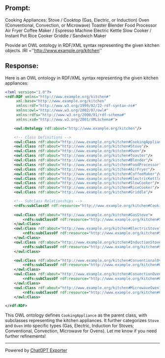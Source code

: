 ## Prompt:
Cooking Appliances:
Stove / Cooktop (Gas, Electric, or Induction)
Oven (Conventional, Convection, or Microwave)
Toaster
Blender
Food Processor
Air Fryer
Coffee Maker / Espresso Machine
Electric Kettle
Slow Cooker / Instant Pot
Rice Cooker
Griddle / Sandwich Maker

Provide an OWL ontology in RDF/XML syntax representing the given kitchen objects. IRI =''http://www.example.org/kitchen''

## Response:
Here is an OWL ontology in RDF/XML syntax representing the given kitchen appliances:

```xml
<?xml version="1.0"?>
<rdf:RDF xmlns="http://www.example.org/kitchen#"
     xml:base="http://www.example.org/kitchen"
     xmlns:rdf="http://www.w3.org/1999/02/22-rdf-syntax-ns#"
     xmlns:owl="http://www.w3.org/2002/07/owl#"
     xmlns:rdfs="http://www.w3.org/2000/01/rdf-schema#"
     xmlns:xsd="http://www.w3.org/2001/XMLSchema#">

    <owl:Ontology rdf:about="http://www.example.org/kitchen"/>

    <!-- Class Definitions -->
    <owl:Class rdf:about="http://www.example.org/kitchen#CookingAppliance"/>
    <owl:Class rdf:about="http://www.example.org/kitchen#Stove"/>
    <owl:Class rdf:about="http://www.example.org/kitchen#Oven"/>
    <owl:Class rdf:about="http://www.example.org/kitchen#Toaster"/>
    <owl:Class rdf:about="http://www.example.org/kitchen#Blender"/>
    <owl:Class rdf:about="http://www.example.org/kitchen#FoodProcessor"/>
    <owl:Class rdf:about="http://www.example.org/kitchen#AirFryer"/>
    <owl:Class rdf:about="http://www.example.org/kitchen#CoffeeMaker"/>
    <owl:Class rdf:about="http://www.example.org/kitchen#ElectricKettle"/>
    <owl:Class rdf:about="http://www.example.org/kitchen#SlowCooker"/>
    <owl:Class rdf:about="http://www.example.org/kitchen#RiceCooker"/>
    <owl:Class rdf:about="http://www.example.org/kitchen#Griddle"/>

    <!-- Subclass Relationships -->
    <rdfs:subClassOf rdf:resource="http://www.example.org/kitchen#CookingAppliance"/>
    
    <owl:Class rdf:about="http://www.example.org/kitchen#GasStove">
        <rdfs:subClassOf rdf:resource="http://www.example.org/kitchen#Stove"/>
    </owl:Class>
    <owl:Class rdf:about="http://www.example.org/kitchen#ElectricStove">
        <rdfs:subClassOf rdf:resource="http://www.example.org/kitchen#Stove"/>
    </owl:Class>
    <owl:Class rdf:about="http://www.example.org/kitchen#InductionStove">
        <rdfs:subClassOf rdf:resource="http://www.example.org/kitchen#Stove"/>
    </owl:Class>

    <owl:Class rdf:about="http://www.example.org/kitchen#ConventionalOven">
        <rdfs:subClassOf rdf:resource="http://www.example.org/kitchen#Oven"/>
    </owl:Class>
    <owl:Class rdf:about="http://www.example.org/kitchen#ConvectionOven">
        <rdfs:subClassOf rdf:resource="http://www.example.org/kitchen#Oven"/>
    </owl:Class>
    <owl:Class rdf:about="http://www.example.org/kitchen#MicrowaveOven">
        <rdfs:subClassOf rdf:resource="http://www.example.org/kitchen#Oven"/>
    </owl:Class>

</rdf:RDF>
```

This OWL ontology defines `CookingAppliance` as the parent class, with subclasses representing the kitchen appliances. It further categorizes `Stove` and `Oven` into specific types (Gas, Electric, Induction for Stoves; Conventional, Convection, Microwave for Ovens). Let me know if you need further refinements!



---
Powered by [ChatGPT Exporter](https://www.chatgptexporter.com)